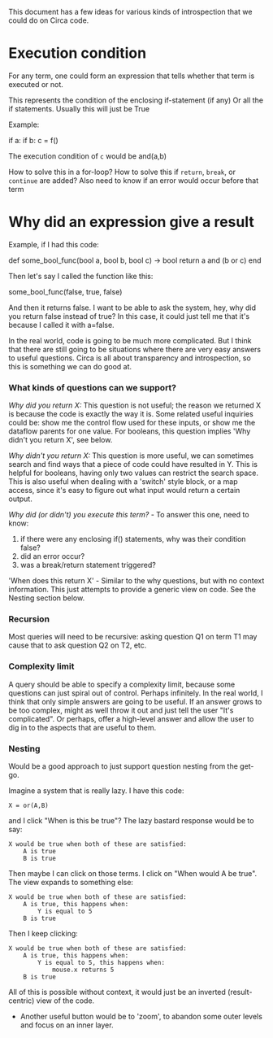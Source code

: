 
This document has a few ideas for various kinds of introspection that we could do on Circa code.

# Execution condition #

For any term, one could form an expression that tells whether that term is executed or
not.

This represents the condition of the enclosing if-statement (if any)
Or all the if statements.
Usually this will just be True

Example:

if a:
  if b:
    c = f()

The execution condition of `c` would be and(a,b)

How to solve this in a for-loop?
How to solve this if `return`, `break`, or `continue` are added?
Also need to know if an error would occur before that term

# Why did an expression give a result #

Example, if I had this code:

def some_bool_func(bool a, bool b, bool c) -> bool
  return a and (b or c)
end

Then let's say I called the function like this:

some_bool_func(false, true, false)

And then it returns false. I want to be able to ask the system, hey, why did you return
false instead of true? In this case, it could just tell me that it's because I called it
with a=false.

In the real world, code is going to be much more complicated. But I think that there are
still going to be situations where there are very easy answers to useful questions.
Circa is all about transparency and introspection, so this is something we can do good at.

### What kinds of questions can we support? ###

*Why did you return X:* This question is not useful; the reason we returned X is because
the code is exactly the way it is. Some related useful inquiries could be: show me the
control flow used for these inputs, or show me the dataflow parents for one value.
For booleans, this question implies 'Why didn't you return X', see below.

*Why didn't you return X:* This question is more useful, we can sometimes search and find
ways that a piece of code could have resulted in Y. This is helpful for booleans, having
only two values can restrict the search space. This is also useful when dealing with a
'switch' style block, or a map access, since it's easy to figure out what input would return
a certain output.

*Why did (or didn't) you execute this term?* - To answer this one, need to know:
 1. if there were any enclosing if() statements, why was their condition false?
 2. did an error occur?
 3. was a break/return statement triggered?

'When does this return X' - Similar to the why questions, but with no context information.
This just attempts to provide a generic view on code. See the Nesting section below.

### Recursion ###

Most queries will need to be recursive: asking question Q1 on term T1 may cause that to ask
question Q2 on T2, etc.

### Complexity limit ###

A query should be able to specify a complexity limit, because some questions can just spiral
out of control. Perhaps infinitely. In the real world, I think that only simple answers are
going to be useful. If an answer grows to be too complex, might as well throw it out and
just tell the user "It's complicated". Or perhaps, offer a high-level answer and
allow the user to dig in
to the aspects that are useful to them.

### Nesting ###

Would be a good approach to just support question nesting from the get-go.

Imagine a system that is really lazy. I have this code:

    X = or(A,B)

and I click "When is this be true"?  The lazy bastard response would be to say:

    X would be true when both of these are satisfied:
        A is true
        B is true

Then maybe I can click on those terms. I click on "When would A be true". The view expands
to something else:

    X would be true when both of these are satisfied:
        A is true, this happens when:
            Y is equal to 5
        B is true

Then I keep clicking:

    X would be true when both of these are satisfied:
        A is true, this happens when:
            Y is equal to 5, this happens when:
                mouse.x returns 5
        B is true

All of this is possible without context, it would just be an inverted (result-centric)
view of the code.

 - Another useful button would be to 'zoom', to abandon some outer levels and focus on
an inner layer.

